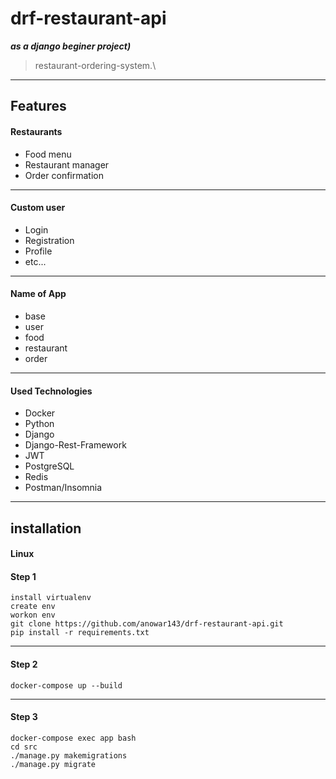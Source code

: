 # drf-restaurant-api
***as a django beginer project)***
> restaurant-ordering-system.\
---

## Features


#### Restaurants

 * Food menu
 * Restaurant manager 
 * Order confirmation
---

#### Custom user
* Login
* Registration
* Profile
* etc...
---

#### Name of App
* base
* user
* food
* restaurant
* order
---

#### Used Technologies
* Docker
* Python
* Django
* Django-Rest-Framework
* JWT
* PostgreSQL
* Redis
* Postman/Insomnia 

---
## installation

#### Linux
#### Step 1
```
install virtualenv
create env
workon env
git clone https://github.com/anowar143/drf-restaurant-api.git
pip install -r requirements.txt
```
---
#### Step 2

```
docker-compose up --build
```
---
#### Step 3

```
docker-compose exec app bash
cd src
./manage.py makemigrations
./manage.py migrate
```

